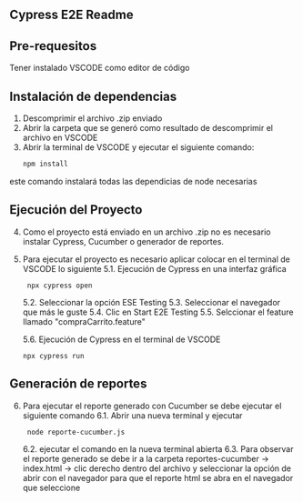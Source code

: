 ## Cypress E2E Readme

## Pre-requesitos

Tener instalado VSCODE como editor de código

## Instalación de dependencias

1. Descomprimir el archivo .zip enviado
2. Abrir la carpeta que se generó como resultado de descomprimir el archivo en VSCODE
3. Abrir la terminal de VSCODE y ejecutar el siguiente comando:
   ```sh
   npm install

este comando instalará todas las dependicias de node necesarias

## Ejecución del Proyecto

4. Como el proyecto está enviado en un archivo .zip no es necesario instalar Cypress, Cucumber o generador 
de reportes.

5. Para ejecutar el proyecto es necesario aplicar colocar en el terminal de VSCODE lo siguiente
    5.1. Ejecución de Cypress en una interfaz gráfica

        npx cypress open
   
    5.2. Seleccionar la opción ESE Testing
    5.3. Seleccionar el navegador que más le guste
    5.4. Clic en Start E2E Testing
    5.5. Selccionar el feature llamado "compraCarrito.feature"
   
    5.6. Ejecución de Cypress en el terminal de VSCODE
   
       npx cypress run

## Generación de reportes

6. Para ejecutar el reporte generado con Cucumber se debe ejecutar el siguiente comando
    6.1. Abrir una nueva terminal y ejecutar
   
        node reporte-cucumber.js
   
    6.2. ejecutar el comando en la nueva terminal abierta
    6.3. Para observar el reporte generado se debe ir a la carpeta reportes-cucumber -> index.html -> clic derecho dentro del archivo
        y seleccionar la opción de abrir con el navegador para que el reporte html se abra en el navegador que seleccione 







